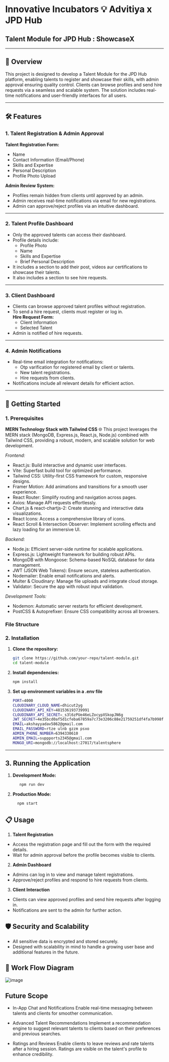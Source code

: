 # **Innovative Incubators 💡 Advitiya x JPD Hub**  
## **Talent Module for JPD Hub : ShowcaseX**  

---

## 📖 **Overview**  

This project is designed to develop a Talent Module for the JPD Hub platform, enabling talents to register and showcase their skills, with admin approval ensuring quality control. Clients can browse profiles and send hire requests via a seamless and scalable system. The solution includes real-time notifications and user-friendly interfaces for all users.  

---


## 🛠️ **Features**  

### 1. **Talent Registration & Admin Approval**  
**Talent Registration Form:**  
- Name  
- Contact Information (Email/Phone)  
- Skills and Expertise  
- Personal Description  
- Profile Photo Upload  

**Admin Review System:**  
- Profiles remain hidden from clients until approved by an admin.  
- Admin receives real-time notifications via email for new registrations.  
- Admin can approve/reject profiles via an intuitive dashboard.  

---

### 2. **Talent Profile Dashboard**  
- Only the approved talents can access their dashboard.  
- Profile details include:  
  - Profile Photo  
  - Name  
  - Skills and Expertise  
  - Brief Personal Description  
- It includes a section to add their post, videos aur certifications to showcase their talents.
- It also includes a section to see hire requests.

---

### 3. **Client Dashboard**  
- Clients can browse approved talent profiles without registration.  
- To send a hire request, clients must register or log in.  
**Hire Request Form:**  
  - Client Information  
  - Selected Talent  
- Admin is notified of hire requests.  

---

### 4. **Admin Notifications**  
- Real-time email integration for notifications:
  - Otp varification for registered email by client or talents.
  - New talent registrations.  
  - Hire requests from clients.  
- Notifications include all relevant details for efficient action.  

---


## 🚀 **Getting Started**  

### **1. Prerequisites**  

**MERN Technology Stack with Tailwind CSS** 🌐
This project leverages the MERN stack (MongoDB, Express.js, React.js, Node.js) combined with Tailwind CSS, providing a robust, modern, and scalable solution for web development.

*Frontend:*

* React.js: Build interactive and dynamic user interfaces.
* Vite: Superfast build tool for optimized performance.
* Tailwind CSS: Utility-first CSS framework for custom, responsive designs.
* Framer Motion: Add animations and transitions for a smooth user experience.
* React Router: Simplify routing and navigation across pages.
* Axios: Manage API requests effortlessly.
* Chart.js & react-chartjs-2: Create stunning and interactive data visualizations.
* React Icons: Access a comprehensive library of icons.
* React Scroll & Intersection Observer: Implement scrolling effects and lazy loading for an immersive UI.
  
*Backend:*

* Node.js: Efficient server-side runtime for scalable applications.
* Express.js: Lightweight framework for building robust APIs.
* MongoDB with Mongoose: Schema-based NoSQL database for data management.
* JWT (JSON Web Tokens): Ensure secure, stateless authentication.
* Nodemailer: Enable email notifications and alerts.
* Multer & Cloudinary: Manage file uploads and integrate cloud storage.
* Validator: Secure the app with robust input validation.
  
*Development Tools:*

* Nodemon: Automatic server restarts for efficient development.
* PostCSS & Autoprefixer: Ensure CSS compatibility across all browsers.

### **File Structure**
 


###  **2. Installation**  

1. **Clone the repository:**  
   ```bash
   git clone https://github.com/your-repo/talent-module.git  
   cd talent-module  

2. **Install dependencies:**  
   ```bash
   npm install
   ```
   
3. **Set up environment variables in a .env file**
   ```bash
   PORT=4000
   CLOUDINARY_CLOUD_NAME=dhicut2yg
   CLOUDINARY_API_KEY=481536193739991
   CLOUDINARY_API_SECRET=_s3l6zPUe46eLZocypXSkopJN6g
   JWT_SECRET=4e35bcd0af5d1cfeba67859a7c73e3206c88e21759251df4fa7b998f1ec9bde67c2347b90a36f325882758df17986b32
   EMAIL=akshayyadav5862@gmail.com
   EMAIL_PASSWORD=rtze ulnb gzzm psxo
   ADMIN_PHONE_NUMBER=6394330610
   ADMIN_EMAIL=suppports2345@gmail.com
   MONGO_URI=mongodb://localhost:27017/talentsphere
   ```

---


##  **3. Running the Application**

1. **Development Mode:**
   ```bash
      npm run dev
   ```

2. **Production Mode:**
   ```bash
     npm start
   ```


## 📋 **Usage** 

1. **Talent Registration**
* Access the registration page and fill out the form with the required details.
* Wait for admin approval before the profile becomes visible to clients.

2. **Admin Dashboard**
* Admins can log in to view and manage talent registrations.
* Approve/reject profiles and respond to hire requests from clients.
  
3. **Client Interaction**
* Clients can view approved profiles and send hire requests after logging in.
* Notifications are sent to the admin for further action.


## 🛡️ **Security and Scalability**

* All sensitive data is encrypted and stored securely.
* Designed with scalability in mind to handle a growing user base and additional features in the future.

## 🔁 **Work Flow Diagram**

 ![image](https://github.com/user-attachments/assets/cfe6d2fc-0ff0-4a33-b075-a72b25fe0810)

 ## **Future Scope**
 * In-App Chat and Notifications
   Enable real-time messaging between talents and clients for smoother communication.

 * Advanced Talent Recommendations
   Implement a recommendation engine to suggest relevant talents to clients based on their preferences and previous searches.

 * Ratings and Reviews
   Enable clients to leave reviews and rate talents after a hiring session.
   Ratings are visible on the talent's profile to enhance credibility.




























  

  
